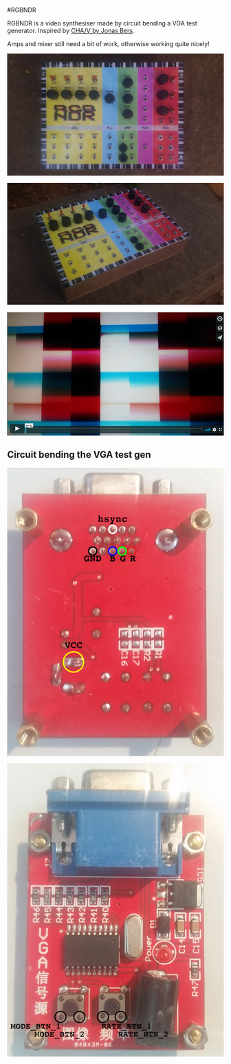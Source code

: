 #RGBNDR

RGBNDR is a video synthesiser made by circuit bending a VGA test generator. Inspired by [CHA/V by Jonas Bers](https://jonasbers.com/chav/).

Amps and mixer still need a bit of work, otherwise working quite nicely!

![](./RGBNDR_case.jpg)

![](RGBNDR_case_side.jpg)

[![RGBNDR Video Synth test on Vimeo](./Vimeo_thumbnail.png)](https://vimeo.com/258845977)

## Circuit bending the VGA test gen

![](vga_bottom.png)

![](vga_top.png)